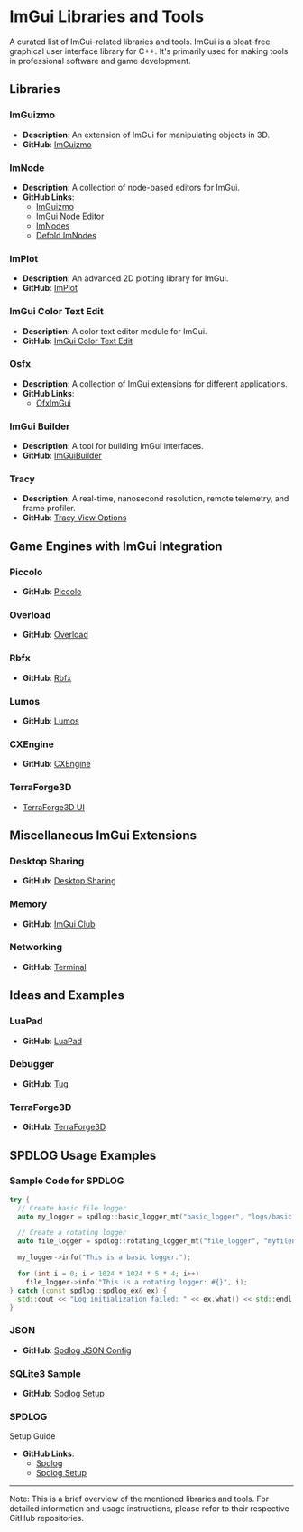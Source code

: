 # ImGui Libraries and Tools

A curated list of ImGui-related libraries and tools. ImGui is a bloat-free graphical user interface library for C++. It's primarily used for making tools in professional software and game development.

## Libraries

### ImGuizmo
- **Description**: An extension of ImGui for manipulating objects in 3D.
- **GitHub**: [ImGuizmo](https://github.com/CedricGuillemet/ImGuizmo)

### ImNode
- **Description**: A collection of node-based editors for ImGui.
- **GitHub Links**:
  - [ImGuizmo](https://github.com/CedricGuillemet/ImGuizmo)
  - [ImGui Node Editor](https://github.com/thedmd/imgui-node-editor)
  - [ImNodes](https://github.com/Nelarius/imnodes)
  - [Defold ImNodes](https://github.com/paweljarosz/defold_imnodes/tree/master/imnodes)

### ImPlot
- **Description**: An advanced 2D plotting library for ImGui.
- **GitHub**: [ImPlot](https://github.com/epezent/implot)

### ImGui Color Text Edit
- **Description**: A color text editor module for ImGui.
- **GitHub**: [ImGui Color Text Edit](https://github.com/BalazsJako/ImGuiColorTextEdit)

### Osfx
- **Description**: A collection of ImGui extensions for different applications.
- **GitHub Links**:
  - [OfxImGui](https://github.com/jvcleave/ofxImGui)

### ImGui Builder
- **Description**: A tool for building ImGui interfaces.
- **GitHub**: [ImGuiBuilder](https://github.com/Code-Building/ImGuiBuilder)

### Tracy
- **Description**: A real-time, nanosecond resolution, remote telemetry, and frame profiler.
- **GitHub**: [Tracy View Options](https://github.com/wolfpld/tracy/blob/master/server/TracyView_Options.cpp)

## Game Engines with ImGui Integration

### Piccolo
- **GitHub**: [Piccolo](https://github.com/BoomingTech/Piccolo)

### Overload
- **GitHub**: [Overload](https://github.com/adriengivry/Overload)

### Rbfx
- **GitHub**: [Rbfx](https://github.com/rbfx/rbfx?tab=readme-ov-file)

### Lumos
- **GitHub**: [Lumos](https://github.com/jmorton06/Lumos?tab=readme-ov-file)

### CXEngine
- **GitHub**: [CXEngine](https://github.com/oceancx/CXEngine/tree/master)

### TerraForge3D
- [TerraForge3D UI](https://github.com/Jaysmito101/TerraForge3D/blob/gen3/Screenshots/UI/QB.png)


## Miscellaneous ImGui Extensions

### Desktop Sharing
- **GitHub**: [Desktop Sharing](https://github.com/PHZ76/DesktopSharing)

### Memory
- **GitHub**: [ImGui Club](https://github.com/ocornut/imgui_club)

### Networking
- **GitHub**: [Terminal](https://github.com/NSTerminal/terminal/tree/dev)

## Ideas and Examples

### LuaPad
- **GitHub**: [LuaPad](https://github.com/xhighway999/luapad)

### Debugger
- **GitHub**: [Tug](https://github.com/kyle-sylvestre/Tug)

### TerraForge3D
- **GitHub**: [TerraForge3D](https://github.com/Jaysmito101/TerraForge3D/)

## SPDLOG Usage Examples

### Sample Code for SPDLOG
```cpp
try {
  // Create basic file logger
  auto my_logger = spdlog::basic_logger_mt("basic_logger", "logs/basic.txt");

  // Create a rotating logger
  auto file_logger = spdlog::rotating_logger_mt("file_logger", "myfilename", 1024 * 1024 * 5, 3);

  my_logger->info("This is a basic logger.");

  for (int i = 0; i < 1024 * 1024 * 5 * 4; i++)
    file_logger->info("This is a rotating logger: #{}", i);
} catch (const spdlog::spdlog_ex& ex) {
  std::cout << "Log initialization failed: " << ex.what() << std::endl;
}
```

### JSON
- **GitHub**: [Spdlog JSON Config](https://github.com/MuhaoSZ/spdlog-json-config)

### SQLite3 Sample
- **GitHub**: [Spdlog Setup](https://github.com/guangie88/spdlog_setup)

### SPDLOG

Setup Guide
- **GitHub Links**:
    - [Spdlog](https://github.com/gabime/spdlog/tree/v1.x)
    - [Spdlog Setup](https://github.com/guangie88/spdlog_setup)

---

Note: This is a brief overview of the mentioned libraries and tools. For detailed information and usage instructions, please refer to their respective GitHub repositories.